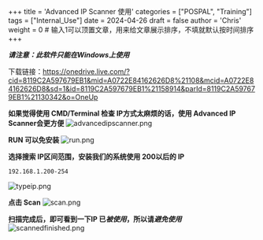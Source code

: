 +++
title = 'Advanced IP Scanner 使用'
categories = ["POSPAL", "Training"]
tags = ["Internal_Use"]
date = 2024-04-26
draft = false
author = 'Chris'
weight = 0 # 输入1可以顶置文章，用来给文章展示排序，不填就默认按时间排序
+++

***请注意：此软件只能在Windows上使用***

下载链接：https://onedrive.live.com/?cid=8119C2A597679EB1&mid=A0722E84162626D8%21108&mcid=A0722E84162626D8&sd=1&id=8119C2A597679EB1%21158914&parId=8119C2A597679EB1%21130342&o=OneUp


**如果觉得使用 CMD/Terminal 检查 IP方式太麻烦的话，使用 Advanced IP Scanner会更方便**
![advancedipscanner.png](/img/advancedipscanner.png)

**RUN 可以免安装**
![run.png](/img/run.png)

**选择搜索 IP区间范围，安装我们的系统使用 200以后的 IP**
```dos
192.168.1.200-254 
```
![typeip.png](/img/typeip.png)

**点击 Scan**
![scan.png](/img/scan.png)

**扫描完成后，即可看到一下IP 已*被使用*，所以请*避免使用***
![scannedfinished.png](/img/scannedfinished.png)